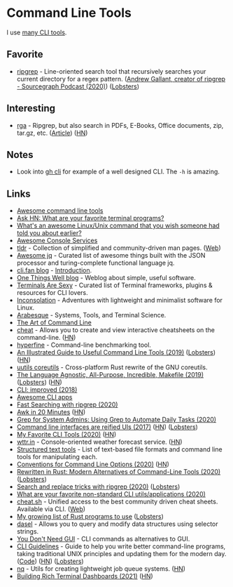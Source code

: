 # Command Line Tools

I use [many CLI tools](https://github.com/nikitavoloboev/my-mac-os#command-line-apps).

## Favorite

* [ripgrep](https://github.com/BurntSushi/ripgrep) - Line-oriented search tool that recursively searches your current directory for a regex pattern. ([Andrew Gallant, creator of ripgrep - Sourcegraph Podcast (2020)](https://open.spotify.com/episode/1F6oqtDiBuyeYokEAm3dXx?si=YcYYd-NnTGa6XQcNGrFGbw)) ([Lobsters](https://lobste.rs/s/vunje1/burntsushi_talks_about_creating_ripgrep))

## Interesting

* [rga](https://github.com/phiresky/ripgrep-all) - Ripgrep, but also search in PDFs, E-Books, Office documents, zip, tar.gz, etc. ([Article](https://phiresky.github.io/blog/2019/rga--ripgrep-for-zip-targz-docx-odt-epub-jpg/)) ([HN](https://news.ycombinator.com/item?id=25277280))

## Notes

* Look into [gh cli](https://github.com/cli/cli) for example of a well designed CLI. The `-h` is amazing.

## Links

* [Awesome command line tools](https://github.com/learn-anything/command-line-tools)
* [Ask HN: What are your favorite terminal programs?](https://news.ycombinator.com/item?id=17011227)
* [What's an awesome Linux/Unix command that you wish someone had told you about earlier?](https://twitter.com/b0rk/status/993165679833567233)
* [Awesome Console Services](https://github.com/chubin/awesome-console-services)
* [tldr](https://github.com/tldr-pages/tldr) - Collection of simplified and community-driven man pages. ([Web](https://tldr.sh))
* [Awesome jq](https://github.com/fiatjaf/awesome-jq) - Curated list of awesome things built with the JSON processor and turing-complete functional language jq.
* [cli.fan blog](https://cli.fan/posts/introduction/) - [Introduction](https://cli.fan/posts/introduction/).
* [One Things Well blog](https://onethingwell.org) - Weblog about simple, useful software.
* [Terminals Are Sexy](https://terminalsare.sexy) - Curated list of Terminal frameworks, plugins & resources for CLI lovers.
* [Inconsolation](https://inconsolation.wordpress.com) - Adventures with lightweight and minimalist software for Linux.
* [Arabesque](https://sanctum.geek.nz/arabesque/) - Systems, Tools, and Terminal Science.
* [The Art of Command Line](https://github.com/jlevy/the-art-of-command-line)
* [cheat](https://github.com/cheat/cheat) - Allows you to create and view interactive cheatsheets on the command-line. ([HN](https://news.ycombinator.com/item?id=24195122))
* [hyperfine](https://github.com/sharkdp/hyperfine) - Command-line benchmarking tool.
* [An Illustrated Guide to Useful Command Line Tools (2019)](https://www.wezm.net/technical/2019/10/useful-command-line-tools/) ([Lobsters](https://lobste.rs/s/pven1z/illustrated_guide_some_useful_command)) ([HN](https://news.ycombinator.com/item?id=21363121))
* [uutils coreutils](https://github.com/uutils/coreutils) - Cross-platform Rust rewrite of the GNU coreutils.
* [The Language Agnostic, All-Purpose, Incredible, Makefile (2019)](https://blog.mindlessness.life/makefile/2019/11/17/the-language-agnostic-all-purpose-incredible-makefile.html) ([Lobsters](https://lobste.rs/s/ots6gm/language_agnostic_all_purpose)) ([HN](https://news.ycombinator.com/item?id=21566530))
* [CLI: improved (2018)](https://remysharp.com/2018/08/23/cli-improved)
* [Awesome CLI apps](https://github.com/agarrharr/awesome-cli-apps)
* [Fast Searching with ripgrep (2020)](https://mariusschulz.com/blog/fast-searching-with-ripgrep)
* [Awk in 20 Minutes](https://ferd.ca/awk-in-20-minutes.html) ([HN](https://news.ycombinator.com/item?id=23048054))
* [Grep for System Admins: Using Grep to Automate Daily Tasks (2020)](https://developer.okta.com/blog/2020/05/06/grep-for-system-admins)
* [Command line interfaces are reified UIs (2017)](https://www.expressionsofchange.org/reification-of-interaction/) ([HN](https://news.ycombinator.com/item?id=15619796)) ([Lobsters](https://lobste.rs/s/sjtxdi/clis_are_reified_uis))
* [My Favorite CLI Tools (2020)](https://switowski.com/blog/favorite-cli-tools) ([HN](https://news.ycombinator.com/item?id=23603906))
* [wttr.in](https://github.com/chubin/wttr.in) - Console-oriented weather forecast service. ([HN](https://news.ycombinator.com/item?id=23646953))
* [Structured text tools](https://github.com/dbohdan/structured-text-tools) - List of text-based file formats and command line tools for manipulating each.
* [Conventions for Command Line Options (2020)](https://nullprogram.com/blog/2020/08/01/) ([HN](https://news.ycombinator.com/item?id=24020952))
* [Rewritten in Rust: Modern Alternatives of Command-Line Tools (2020)](https://zaiste.net/posts/shell-commands-rust/) ([Lobsters](https://lobste.rs/s/2mxwdm/rewritten_rust_modern_alternatives))
* [Search and replace tricks with ripgrep (2020)](https://learnbyexample.github.io/substitution-with-ripgrep/) ([Lobsters](https://lobste.rs/s/tn4olb/search_replace_tricks_with_ripgrep))
* [What are your favorite non-standard CLI utils/applications (2020)](https://lobste.rs/s/eprvjp/what_are_your_favorite_non_standard_cli)
* [cheat.sh](https://github.com/chubin/cheat.sh) - Unified access to the best community driven cheat sheets. Available via CLI. ([Web](https://cheat.sh))
* [My growing list of Rust programs to use](https://gist.github.com/Phate6660/76779693f654d48c5c410be658c53f02) ([Lobsters](https://lobste.rs/s/ltd2be/my_growing_list_rust_programs_use))
* [dasel](https://github.com/TomWright/dasel) - Allows you to query and modify data structures using selector strings.
* [You Don't Need GUI](https://github.com/you-dont-need/You-Dont-Need-GUI) - CLI commands as alternatives to GUI.
* [CLI Guidelines](https://clig.dev) - Guide to help you write better command-line programs, taking traditional UNIX principles and updating them for the modern day. ([Code](https://github.com/cli-guidelines/cli-guidelines)) ([HN](https://news.ycombinator.com/item?id=25304257)) ([Lobsters](https://lobste.rs/s/bsgtju/cli_guidelines))
* [nq](https://github.com/leahneukirchen/nq) - Utils for creating lightweight job queue systems. ([HN](https://news.ycombinator.com/item?id=25920517))
* [Building Rich Terminal Dashboards (2021)](https://www.willmcgugan.com/blog/tech/post/building-rich-terminal-dashboards/) ([HN](https://news.ycombinator.com/item?id=26149488))
